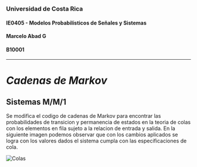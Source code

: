 ### Universidad de Costa Rica
#### IE0405 - Modelos Probabilísticos de Señales y Sistemas
#### Marcelo Abad G
#### B10001
---

#  *Cadenas de Markov*




## Sistemas M/M/1



Se modifica el codigo de cadenas de Markov para encontrar las probabilidades de transicion y permanencia de estados en la teoria de colas con los elementos en fila sujeto a la relacion de entrada y salida.
En la siguiente imagen podemos observar que con los cambios aplicados se logra con los valores dados el sistema cumpla con las especificaciones de cola.


![Colas](cumple.png)

